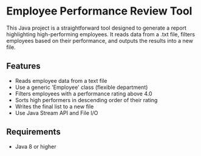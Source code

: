 # Employee Performance Review Tool

This Java project is a straightforward tool designed to generate a report highlighting high-performing employees. It reads data from a .txt file, filters employees based on their performance, and outputs the results into a new file.

## Features

- Reads employee data from a text file
- Use a generic 'Employee<T>' class (flexible department)
- Filters employees with a performance rating above 4.0
- Sorts high performers in descending order of their rating
- Writes the final list to a new file
- Use Java Stream API and File I/O

## Requirements
- Java 8 or higher